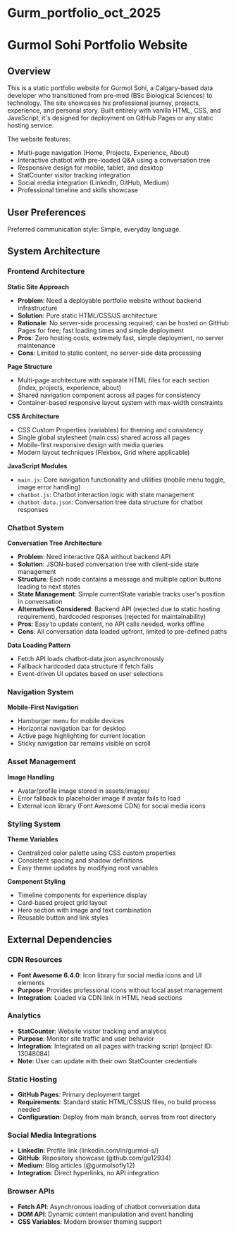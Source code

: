 # Gurm_portfolio_oct_2025

# Gurmol Sohi Portfolio Website

## Overview

This is a static portfolio website for Gurmol Sohi, a Calgary-based data developer who transitioned from pre-med (BSc Biological Sciences) to technology. The site showcases his professional journey, projects, experience, and personal story. Built entirely with vanilla HTML, CSS, and JavaScript, it's designed for deployment on GitHub Pages or any static hosting service.

The website features:
- Multi-page navigation (Home, Projects, Experience, About)
- Interactive chatbot with pre-loaded Q&A using a conversation tree
- Responsive design for mobile, tablet, and desktop
- StatCounter visitor tracking integration
- Social media integration (LinkedIn, GitHub, Medium)
- Professional timeline and skills showcase

## User Preferences

Preferred communication style: Simple, everyday language.

## System Architecture

### Frontend Architecture

**Static Site Approach**
- **Problem**: Need a deployable portfolio website without backend infrastructure
- **Solution**: Pure static HTML/CSS/JS architecture
- **Rationale**: No server-side processing required; can be hosted on GitHub Pages for free; fast loading times and simple deployment
- **Pros**: Zero hosting costs, extremely fast, simple deployment, no server maintenance
- **Cons**: Limited to static content, no server-side data processing

**Page Structure**
- Multi-page architecture with separate HTML files for each section (index, projects, experience, about)
- Shared navigation component across all pages for consistency
- Container-based responsive layout system with max-width constraints

**CSS Architecture**
- CSS Custom Properties (variables) for theming and consistency
- Single global stylesheet (main.css) shared across all pages
- Mobile-first responsive design with media queries
- Modern layout techniques (Flexbox, Grid where applicable)

**JavaScript Modules**
- `main.js`: Core navigation functionality and utilities (mobile menu toggle, image error handling)
- `chatbot.js`: Chatbot interaction logic with state management
- `chatbot-data.json`: Conversation tree data structure for chatbot responses

### Chatbot System

**Conversation Tree Architecture**
- **Problem**: Need interactive Q&A without backend API
- **Solution**: JSON-based conversation tree with client-side state management
- **Structure**: Each node contains a message and multiple option buttons leading to next states
- **State Management**: Simple currentState variable tracks user's position in conversation
- **Alternatives Considered**: Backend API (rejected due to static hosting requirement), hardcoded responses (rejected for maintainability)
- **Pros**: Easy to update content, no API calls needed, works offline
- **Cons**: All conversation data loaded upfront, limited to pre-defined paths

**Data Loading Pattern**
- Fetch API loads chatbot-data.json asynchronously
- Fallback hardcoded data structure if fetch fails
- Event-driven UI updates based on user selections

### Navigation System

**Mobile-First Navigation**
- Hamburger menu for mobile devices
- Horizontal navigation bar for desktop
- Active page highlighting for current location
- Sticky navigation bar remains visible on scroll

### Asset Management

**Image Handling**
- Avatar/profile image stored in assets/images/
- Error fallback to placeholder image if avatar fails to load
- External icon library (Font Awesome CDN) for social media icons

### Styling System

**Theme Variables**
- Centralized color palette using CSS custom properties
- Consistent spacing and shadow definitions
- Easy theme updates by modifying root variables

**Component Styling**
- Timeline components for experience display
- Card-based project grid layout
- Hero section with image and text combination
- Reusable button and link styles

## External Dependencies

### CDN Resources
- **Font Awesome 6.4.0**: Icon library for social media icons and UI elements
- **Purpose**: Provides professional icons without local asset management
- **Integration**: Loaded via CDN link in HTML head sections

### Analytics
- **StatCounter**: Website visitor tracking and analytics
- **Purpose**: Monitor site traffic and user behavior
- **Integration**: Integrated on all pages with tracking script (project ID: 13048084)
- **Note**: User can update with their own StatCounter credentials

### Static Hosting
- **GitHub Pages**: Primary deployment target
- **Requirements**: Standard static HTML/CSS/JS files, no build process needed
- **Configuration**: Deploy from main branch, serves from root directory

### Social Media Integrations
- **LinkedIn**: Profile link (linkedin.com/in/gurmol-s/)
- **GitHub**: Repository showcase (github.com/gu12934)
- **Medium**: Blog articles (@gurmolsofly12)
- **Integration**: Direct hyperlinks, no API integration

### Browser APIs
- **Fetch API**: Asynchronous loading of chatbot conversation data
- **DOM API**: Dynamic content manipulation and event handling
- **CSS Variables**: Modern browser theming support
